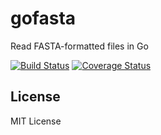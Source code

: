 # gofasta
Read FASTA-formatted files in Go

[![Build Status](https://travis-ci.org/kentwait/gofasta.svg?branch=master)](https://travis-ci.org/kentwait/gofasta)
[![Coverage Status](https://coveralls.io/repos/github/kentwait/gofasta/badge.svg?branch=master)](https://coveralls.io/github/kentwait/gofasta?branch=master)

## License
MIT License
